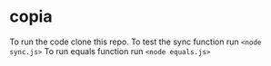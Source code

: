 # copia
To run the code clone this repo.
To test the sync function run `<node sync.js>`
To run equals function run `<node equals.js>`
